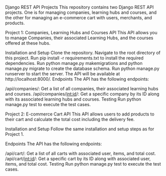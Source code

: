 Django REST API Projects
This repository contains two Django REST API projects. One is for managing companies, learning hubs and courses, and the other for managing an e-commerce cart with users, merchants, and products.

Project 1: Companies, Learning Hubs and Courses API
This API allows you to manage Companies, their associated Learning Hubs, and the courses offered at these hubs.

Installation and Setup
Clone the repository.
Navigate to the root directory of this project.
Run pip install -r requirements.txt to install the required dependencies.
Run python manage.py makemigrations and python manage.py migrate to create the database schema.
Run python manage.py runserver to start the server. The API will be available at http://localhost:8000/.
Endpoints
The API has the following endpoints:

/api/companies/: Get a list of all companies, their associated learning hubs and courses.
/api/companies/<int:id>/: Get a specific company by its ID along with its associated learning hubs and courses.
Testing
Run python manage.py test to execute the test cases.

Project 2: E-commerce Cart API
This API allows users to add products to their cart and calculate the total cost including the delivery fee.

Installation and Setup
Follow the same installation and setup steps as for Project 1.

Endpoints
The API has the following endpoints:

/api/cart/: Get a list of all carts with associated user, items, and total cost.
/api/cart/<int:id>/: Get a specific cart by its ID along with associated user, items, and total cost.
Testing
Run python manage.py test to execute the test cases.
